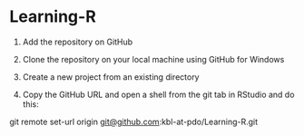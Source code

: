 Learning-R
==========

1) Add the repository on GitHub

2) Clone the repository on your local machine using GitHub for Windows

3) Create a new project from an existing directory

4) Copy the GitHub URL and open a shell from the git tab in RStudio and do this:

git remote set-url origin git@github.com:kbl-at-pdo/Learning-R.git
